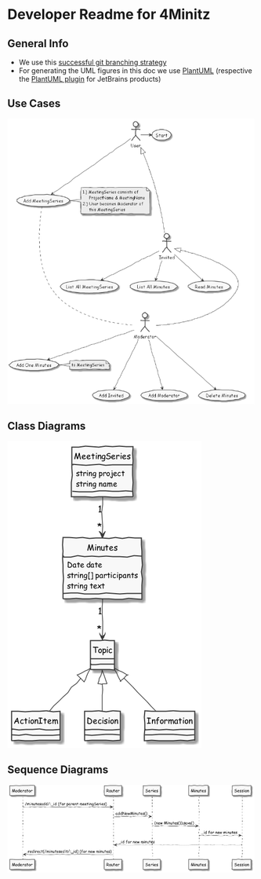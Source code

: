 # Developer Readme for 4Minitz

## General Info
* We use this [successful git branching strategy](http://nvie.com/posts/a-successful-git-branching-model/)
* For generating the UML figures in this doc we use [PlantUML](http://plantuml.com/)
  (respective the [PlantUML plugin](https://plugins.jetbrains.com/plugin/7017?pr=) for JetBrains products)


## Use Cases
![Use Case: Roles](./figures/usecases1.png)


## Class Diagrams
![Classes: Basic](./figures/classdiagram1.png)


## Sequence Diagrams
![Sequence: Add Minutes to MeetingSeries](./figures/seqMinutesAdd.png)

